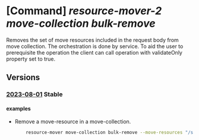 # [Command] _resource-mover-2 move-collection bulk-remove_

Removes the set of move resources included in the request body from move collection. The orchestration is done by service. To aid the user to prerequisite the operation the client can call operation with validateOnly property set to true.

## Versions

### [2023-08-01](/Resources/mgmt-plane/L3N1YnNjcmlwdGlvbnMve30vcmVzb3VyY2Vncm91cHMve30vcHJvdmlkZXJzL21pY3Jvc29mdC5taWdyYXRlL21vdmVjb2xsZWN0aW9ucy97fS9idWxrcmVtb3Zl/2023-08-01.xml) **Stable**

<!-- mgmt-plane /subscriptions/{}/resourcegroups/{}/providers/microsoft.migrate/movecollections/{}/bulkremove 2023-08-01 -->

#### examples

- Remove a move-resource in a move-collection.
    ```bash
        resource-mover move-collection bulk-remove --move-resources "/subscriptions/subID/resourceGroups/myRG/providers/Microsoft.Migrate/MoveCollections/movecollection1/MoveResources/moveresource1" --validate-only false --name MyMoveCollection --resource-group MyResourceGroup
    ```
